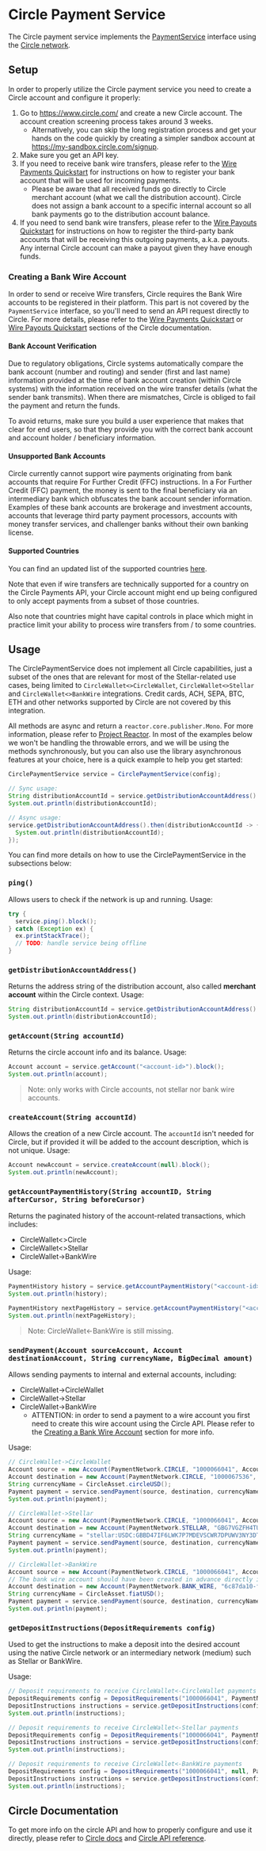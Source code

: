 # Circle Payment Service

The Circle payment service implements the [PaymentService] interface using the [Circle network].

## Setup

In order to properly utilize the Circle payment service you need to create a Circle account and configure it properly:

1. Go to <https://www.circle.com/> and create a new Circle account. The account creation screening process takes around
3 weeks.
   - Alternatively, you can skip the long registration process and get your hands on the code quickly by creating a
     simpler sandbox account at <https://my-sandbox.circle.com/signup>.
2. Make sure you get an API key.
3. If you need to receive bank wire transfers, please refer to the [Wire Payments Quickstart] for instructions on how to
   register your bank account that will be used for incoming payments.
   - Please be aware that all received funds go directly to Circle merchant account (what we call the distribution
   account). Circle does not assign a bank account to a specific internal account so all bank payments go to the
   distribution account balance.
4. If you need to send bank wire transfers, please refer to the [Wire Payouts Quickstart] for instructions on how to
   register the third-party bank accounts that will be receiving this outgoing payments, a.k.a. payouts. Any internal
   Circle account can make a payout given they have enough funds.

### Creating a Bank Wire Account

In order to send or receive Wire transfers, Circle requires the Bank Wire accounts to be registered in their platform.
This part is not covered by the `PaymentService` interface, so you'll need to send an API request directly to Circle.
For more details, please refer to the [Wire Payments Quickstart] or [Wire Payouts Quickstart] sections of the Circle
documentation.

#### Bank Account Verification

Due to regulatory obligations, Circle systems automatically compare the bank account (number and routing) and sender
(first and last name) information provided at the time of bank account creation (within Circle systems) with the
information received on the wire transfer details (what the sender bank transmits). When there are mismatches, Circle
is obliged to fail the payment and return the funds.

To avoid returns, make sure you build a user experience that makes that clear for end users, so that they provide you
with the correct bank account and account holder / beneficiary information.

#### Unsupported Bank Accounts

Circle currently cannot support wire payments originating from bank accounts that require For Further Credit (FFC)
instructions. In a For Further Credit (FFC) payment, the money is sent to the final beneficiary via an intermediary bank
which obfuscates the bank account sender information. Examples of these bank accounts are brokerage and investment
accounts, accounts that leverage third party payment processors, accounts with money transfer services, and challenger
banks without their own banking license.

#### Supported Countries

You can find an updated list of the supported countries [here](https://developers.circle.com/docs/supported-countries#wire-transfer-payments--payouts).

Note that even if wire transfers are technically supported for a country on the Circle Payments API, your Circle account
might end up being configured to only accept payments from a subset of those countries.

Also note that countries might have capital controls in place which might in practice limit your ability to process wire
transfers from / to some countries.

## Usage

The CirclePaymentService does not implement all Circle capabilities, just a subset of the ones that are relevant for
most of the Stellar-related use cases, being limited to `CircleWallet<>CircleWallet`, `CircleWallet<>Stellar` and
`CircleWallet<>BankWire` integrations. Credit cards, ACH, SEPA, BTC, ETH and other networks supported by Circle are not
covered by this integration.

All methods are async and return a `reactor.core.publisher.Mono`. For more information, please refer to [Project Reactor].
In most of the examples below we won't be handling the throwable errors, and we will be using the methods synchronously,
but you can also use the library asynchronous features at your choice, here is a quick example to help you get started:

```java
CirclePaymentService service = CirclePaymentService(config);

// Sync usage:
String distributionAccountId = service.getDistributionAccountAddress().block();
System.out.println(distributionAccountId);

// Async usage:
service.getDistributionAccountAddress().then(distributionAccountId -> {
  System.out.println(distributionAccountId);
});
```

You can find more details on how to use the CirclePaymentService in the subsections below:

### `ping()`

Allows users to check if the network is up and running. Usage:

```java
try {
  service.ping().block();
} catch (Exception ex) {
  ex.printStackTrace();
  // TODO: handle service being offline
}
```

### `getDistributionAccountAddress()`

Returns the address string of the distribution account, also called **merchant account** within the Circle context. Usage:

```java
String distributionAccountId = service.getDistributionAccountAddress().block();
System.out.println(distributionAccountId);
```

### `getAccount(String accountId)`

Returns the circle account info and its balance. Usage:

```java
Account account = service.getAccount("<account-id>").block();
System.out.println(account);
```

> Note: only works with Circle accounts, not stellar nor bank wire accounts.

### `createAccount(String accountId)`

Allows the creation of a new Circle account. The `accountId` isn't needed for Circle, but if provided it will be added
to the account description, which is not unique. Usage:

```java
Account newAccount = service.createAccount(null).block();
System.out.println(newAccount);
```

### `getAccountPaymentHistory(String accountID, String afterCursor, String beforeCursor)`

Returns the paginated history of the account-related transactions, which includes:
- CircleWallet<>Circle
- CircleWallet<>Stellar
- CircleWallet->BankWire

Usage:

```java
PaymentHistory history = service.getAccountPaymentHistory("<account-id>", null).block();
System.out.println(history);

PaymentHistory nextPageHistory = service.getAccountPaymentHistory("<account-id>", null, history.afterCursor).block();
System.out.println(nextPageHistory);
```

> Note: CircleWallet<-BankWire is still missing.

### `sendPayment(Account sourceAccount, Account destinationAccount, String currencyName, BigDecimal amount)`

Allows sending payments to internal and external accounts, including:
- CircleWallet->CircleWallet
- CircleWallet->Stellar
- CircleWallet->BankWire
   - ATTENTION: in order to send a payment to a wire account you first need to create this wire account using the Circle
     API. Please refer to the [Creating a Bank Wire Account](#creating-a-bank-wire-account) section for more info.

Usage:

```java
// CircleWallet->CircleWallet
Account source = new Account(PaymentNetwork.CIRCLE, "1000066041", Account.Capabilities(PaymentNetwork.CIRCLE, PaymentNetwork.STELLAR));
Account destination = new Account(PaymentNetwork.CIRCLE, "1000067536", Account.Capabilities(PaymentNetwork.CIRCLE, PaymentNetwork.STELLAR));
String currencyName = CircleAsset.circleUSD();
Payment payment = service.sendPayment(source, destination, currencyName, BigDecimal.valueOf(0.91)).block();
System.out.println(payment);

// CircleWallet->Stellar
Account source = new Account(PaymentNetwork.CIRCLE, "1000066041", Account.Capabilities(PaymentNetwork.CIRCLE, PaymentNetwork.STELLAR));
Account destination = new Account(PaymentNetwork.STELLAR, "GBG7VGZFH4TU2GS7WL5LMPYFNP64ZFR23XEGAV7GPEEXKWOR2DKCYPCK", "<memo here>", Account.Capabilities());
String currencyName = "stellar:USDC:GBBD47IF6LWK7P7MDEVSCWR7DPUWV3NY3DTQEVFL4NAT4AQH3ZLLFLA5";
Payment payment = service.sendPayment(source, destination, currencyName, BigDecimal.valueOf(0.91)).block();
System.out.println(payment);

// CircleWallet->BankWire
Account source = new Account(PaymentNetwork.CIRCLE, "1000066041", Account.Capabilities(PaymentNetwork.CIRCLE, PaymentNetwork.STELLAR));
// The bank wire account should have been created in advance directly in Circle
Account destination = new Account(PaymentNetwork.BANK_WIRE, "6c87da10-feb8-484f-822c-2083ed762d25", "test@mail.com", Account.Capabilities());
String currencyName = CircleAsset.fiatUSD();
Payment payment = service.sendPayment(source, destination, currencyName, BigDecimal.valueOf(0.91)).block();
System.out.println(payment);
```

### `getDepositInstructions(DepositRequirements config)`

Used to get the instructions to make a deposit into the desired account using the native Circle network or an
intermediary network (medium) such as Stellar or BankWire.

Usage:

```java
// Deposit requirements to receive CircleWallet<-CircleWallet payments
DepositRequirements config = DepositRequirements("1000066041", PaymentNetwork.CIRCLE, CircleAsset.circleUSD());
DepositInstructions instructions = service.getDepositInstructions(config).block();
System.out.println(instructions);

// Deposit requirements to receive CircleWallet<-Stellar payments
DepositRequirements config = DepositRequirements("1000066041", PaymentNetwork.STELLAR, CircleAsset.circleUSD());
DepositInstructions instructions = service.getDepositInstructions(config).block();
System.out.println(instructions);

// Deposit requirements to receive CircleWallet<-BankWire payments
DepositRequirements config = DepositRequirements("1000066041", null, PaymentNetwork.BANK_WIRE, "a4e76642-81c5-47ca-9229-ebd64efd74a7", CircleAsset.circleUSD());
DepositInstructions instructions = service.getDepositInstructions(config).block();
System.out.println(instructions);
```

## Circle Documentation

To get more info on the circle API and how to properly configure and use it directly, please refer to [Circle docs] and
[Circle API reference].

[PaymentService]: ../core/src/main/java/org/stellar/anchor/paymentservice/PaymentService.java
[Circle network]: https://developers.circle.com/reference
[Circle docs]: https://developers.circle.com/docs/
[Circle API reference]: https://developers.circle.com/reference
[Wire Payments Quickstart]: https://developers.circle.com/docs/wire-payments-quickstart#3-create-the-bank-account-you-will-accept-a-payment-from
[Wire Payouts Quickstart]: https://developers.circle.com/docs/payouts-quickstart#4-create-the-bank-account-you-will-send-the-payout-to
[Project Reactor]: https://projectreactor.io/docs/core/release/reference/
